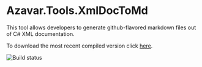 # Azavar.Tools.XmlDocToMd
This tool allows developers to generate github-flavored markdown files out of C# XML documentation.

To download the most recent compiled version click [here](https://ci.appveyor.com/api/projects/azavar/azavar-tools-xmldoctomd/artifacts/Azavar.Tools.XmlDocToMd.WindowsApp/bin/Azavar.Tools.XmlDocToMd.WindowsApp.zip).

![Build status](https://ci.appveyor.com/api/projects/status/yesbdjfq7auvy4ew?svg=true)